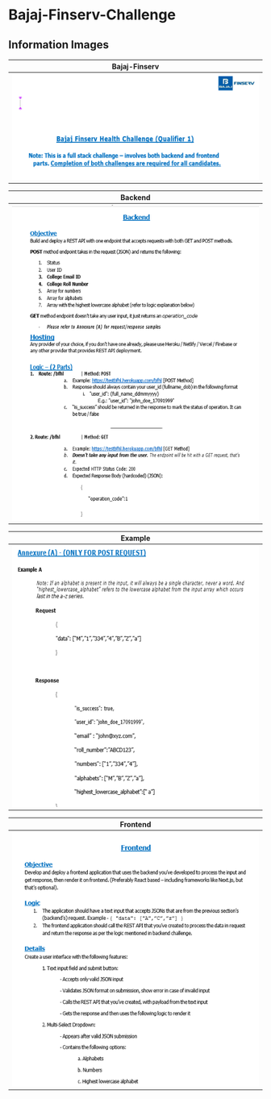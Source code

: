 # Bajaj-Finserv-Challenge

## Information Images

| Bajaj-Finserv                    |
| -------------------------------- |
| ![Bajaj](./images/bajaj.png)     |

| Backend                          |
| -------------------------------- |
| ![Backend](./images/backend.png) |

| Example                          |
| -------------------------------- |
| ![Example](./images/example.png) |

| Frontend                         |
| -------------------------------- |
| ![Frontend](./images/frontend.png) |
